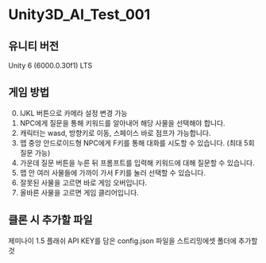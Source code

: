 # Unity3D_AI_Test_001

## 유니티 버전
Unity 6 (6000.0.30f1) LTS

## 게임 방법
0. IJKL 버튼으로 카메라 설정 변경 가능   
1. NPC에게 질문을 통해 키워드를 알아내어 해당 사물을 선택해야 합니다.   
2. 캐릭터는 wasd, 방향키로 이동, 스페이스 바로 점프가 가능합니다.   
3. 맵 중앙 안드로이드형 NPC에게 F키를 통해 대화를 시도할 수 있습니다. (최대 5회 질문 가능)   
4. 가운데 질문 버튼을 누른 뒤 프롬프트를 입력해 키워드에 대해 질문할 수 있습니다.   
5. 맵 안 여러 사물들에 가까이 가서 F키를 눌러 선택할 수 있습니다.   
6. 잘못된 사물을 고르면 바로 게임 오버입니다.   
7. 올바른 사물을 고르면 게임 클리어입니다.   

## 클론 시 추가할 파일
제미나이 1.5 플래쉬 API KEY를 담은 config.json 파일을 스트리밍에셋 폴더에 추가할 것

